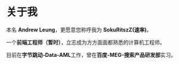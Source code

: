 # 关于我

本名 **Andrew Leung**，更愿意您称呼我为 **SokuRitszZ(速率)**。

一个**前端工程师（暂时）**，立志成为方方面面都熟悉的计算机工程师。

目前在**字节跳动-Data-AML**工作，曾在**百度-MEG-搜索产品研发部**实习。

